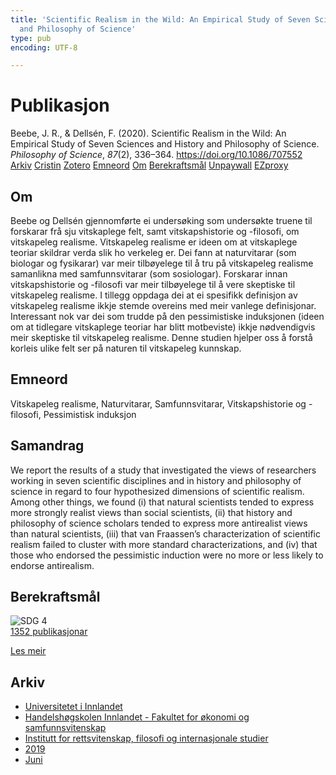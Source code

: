 ```yaml
---
title: 'Scientific Realism in the Wild: An Empirical Study of Seven Sciences and History
  and Philosophy of Science'
type: pub
encoding: UTF-8

---
```

<h1>Publikasjon</h1>
<article id="csl-bib-container-CBFXF9VM" class="csl-bib-container">
  <div class="csl-bib-body"> <div class="csl-entry">Beebe, J. R., &#38; Dellsén, F. (2020). Scientific Realism in the Wild: An Empirical Study of Seven Sciences and History and Philosophy of Science. <i>Philosophy of Science</i>, <i>87</i>(2), 336–364. <a href="https://doi.org/10.1086/707552">https://doi.org/10.1086/707552</a></div> </div>
  <div class="csl-bib-buttons">
    <a href="#taxonomy-article-CBFXF9VM" alt="archive" class="csl-bib-button">Arkiv</a>
    <a href="https://app.cristin.no/results/show.jsf?id=1704057" alt="Cristin" class="csl-bib-button">Cristin</a>
    <a href="http://zotero.org/groups/5881554/items/CBFXF9VM" alt="Zotero" class="csl-bib-button">Zotero</a>
    <a href="#keywords-article-CBFXF9VM" alt="keywords" class="csl-bib-button">Emneord</a>
    <a href="#about-article-CBFXF9VM" alt="about_pub" class="csl-bib-button">Om</a>
    <a href="#sdg-article-CBFXF9VM" alt="sdg" class="csl-bib-button">Berekraftsmål</a>
    <a href="https://doi.org/10.1086/707552" alt="Unpaywall" class="csl-bib-button">Unpaywall</a>
    <a href="https://doi.org/10.1086/707552" alt="EZproxy" class="csl-bib-button">EZproxy</a>
  </div>
  <div id="csl-bib-meta-container-CBFXF9VM"></div>
</article>
<div id="csl-bib-meta-CBFXF9VM" class="csl-bib-meta">
  <article id="about-article-CBFXF9VM" class="about_pub-article">
    <h1>Om</h1>
    Beebe og Dellsén gjennomførte ei undersøking som undersøkte truene til forskarar frå sju vitskaplege felt, samt vitskapshistorie og -filosofi, om vitskapeleg realisme. Vitskapeleg realisme er ideen om at vitskaplege teoriar skildrar verda slik ho verkeleg er. Dei fann at naturvitarar (som biologar og fysikarar) var meir tilbøyelege til å tru på vitskapeleg realisme samanlikna med samfunnsvitarar (som sosiologar). Forskarar innan vitskapshistorie og -filosofi var meir tilbøyelege til å vere skeptiske til vitskapeleg realisme. I tillegg oppdaga dei at ei spesifikk definisjon av vitskapeleg realisme ikkje stemde overeins med meir vanlege definisjonar. Interessant nok var dei som trudde på den pessimistiske induksjonen (ideen om at tidlegare vitskaplege teoriar har blitt motbeviste) ikkje nødvendigvis meir skeptiske til vitskapeleg realisme. Denne studien hjelper oss å forstå korleis ulike felt ser på naturen til vitskapeleg kunnskap.
  </article>
  <article id="keywords-article-CBFXF9VM" class="keywords-article">
    <h1>Emneord</h1>
    Vitskapeleg realisme, Naturvitarar, Samfunnsvitarar, Vitskapshistorie og -filosofi, Pessimistisk induksjon
  </article>
  <article id="abstract-article-CBFXF9VM" class="abstract-article">
    <h1>Samandrag</h1>
    We report the results of a study that investigated the views of researchers working in seven scientific disciplines and in history and philosophy of science in regard to four hypothesized dimensions of scientific realism. Among other things, we found (i) that natural scientists tended to express more strongly realist views than social scientists, (ii) that history and philosophy of science scholars tended to express more antirealist views than natural scientists, (iii) that van Fraassen’s characterization of scientific realism failed to cluster with more standard characterizations, and (iv) that those who endorsed the pessimistic induction were no more or less likely to endorse antirealism.
  </article>
  <article id="sdg-article-CBFXF9VM" class="sdg-article">
    <h1>Berekraftsmål</h1>
    <div class="sdg-container"><div id="sdg4" class="sdg">
        <img src="{{< params subfolder >}}images/sdg/sdg04_nn.png" class="image" alt="SDG 4">
        <div class="sdg-overlay">
          <a href="{{< params subfolder >}}nn/archive/?sdg=4#archive" class="sdg-publication-count"><span>1352</span> publikasjonar</a>
          <p><a href="https://fn.no/om-fn/fns-baerekraftsmaal/god-utdanning?lang=nno-NO" class="sdg-read-more">Les meir</a></p>
        </div>
      </div></div>
  </article>
  <article id="taxonomy-article-CBFXF9VM" class="taxonomy-article">
    <h1>Arkiv</h1>
    <ul>
      <li><a href="{{< params subfolder >}}nn/archive/?key=3DCRN523">Universitetet i Innlandet</a></li>
      <li><a href="{{< params subfolder >}}nn/archive/?key=DU8Q9LN9">Handelshøgskolen Innlandet - Fakultet for økonomi og samfunnsvitenskap</a></li>
      <li><a href="{{< params subfolder >}}nn/archive/?key=ITYAG68H">Institutt for rettsvitenskap, filosofi og internasjonale studier</a></li>
      <li><a href="{{< params subfolder >}}nn/archive/?key=R9ZTQLVS">2019</a></li>
      <li><a href="{{< params subfolder >}}nn/archive/?key=MT6ZATBP">Juni</a></li>
    </ul>
  </article>
</div>
